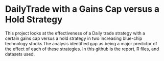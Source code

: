 # DailyTrade with a Gains Cap versus a Hold Strategy

This project looks at the effectiveness of a Daily trade strategy with a certain gains cap versus a hold strategy in two increasing blue-chip technology stocks.The analysis identified gap as being a major predictor of the effect of each of these strategies. In this github is the report, R files, and datasets used.
